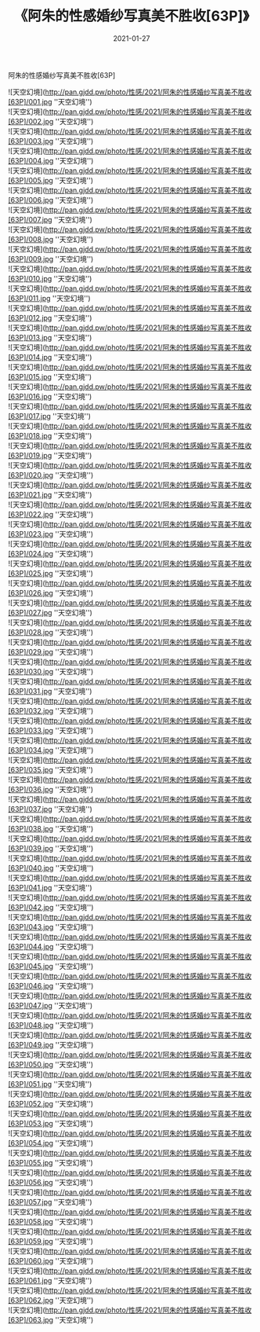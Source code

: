 ﻿---
layout: post
title:  《阿朱的性感婚纱写真美不胜收[63P]》
date:   2021-01-27
img: http://pan.gjdd.pw/photo/性感/2021/阿朱的性感婚纱写真美不胜收[63P]/000.jpg
categories: [美女, 性感, 泳衣]
---

阿朱的性感婚纱写真美不胜收[63P]



![天空幻境](http://pan.gjdd.pw/photo/性感/2021/阿朱的性感婚纱写真美不胜收[63P]/001.jpg ''天空幻境'') <br>
![天空幻境](http://pan.gjdd.pw/photo/性感/2021/阿朱的性感婚纱写真美不胜收[63P]/002.jpg ''天空幻境'') <br>
![天空幻境](http://pan.gjdd.pw/photo/性感/2021/阿朱的性感婚纱写真美不胜收[63P]/003.jpg ''天空幻境'') <br>
![天空幻境](http://pan.gjdd.pw/photo/性感/2021/阿朱的性感婚纱写真美不胜收[63P]/004.jpg ''天空幻境'') <br>
![天空幻境](http://pan.gjdd.pw/photo/性感/2021/阿朱的性感婚纱写真美不胜收[63P]/005.jpg ''天空幻境'') <br>
![天空幻境](http://pan.gjdd.pw/photo/性感/2021/阿朱的性感婚纱写真美不胜收[63P]/006.jpg ''天空幻境'') <br>
![天空幻境](http://pan.gjdd.pw/photo/性感/2021/阿朱的性感婚纱写真美不胜收[63P]/007.jpg ''天空幻境'') <br>
![天空幻境](http://pan.gjdd.pw/photo/性感/2021/阿朱的性感婚纱写真美不胜收[63P]/008.jpg ''天空幻境'') <br>
![天空幻境](http://pan.gjdd.pw/photo/性感/2021/阿朱的性感婚纱写真美不胜收[63P]/009.jpg ''天空幻境'') <br>
![天空幻境](http://pan.gjdd.pw/photo/性感/2021/阿朱的性感婚纱写真美不胜收[63P]/010.jpg ''天空幻境'') <br>
![天空幻境](http://pan.gjdd.pw/photo/性感/2021/阿朱的性感婚纱写真美不胜收[63P]/011.jpg ''天空幻境'') <br>
![天空幻境](http://pan.gjdd.pw/photo/性感/2021/阿朱的性感婚纱写真美不胜收[63P]/012.jpg ''天空幻境'') <br>
![天空幻境](http://pan.gjdd.pw/photo/性感/2021/阿朱的性感婚纱写真美不胜收[63P]/013.jpg ''天空幻境'') <br>
![天空幻境](http://pan.gjdd.pw/photo/性感/2021/阿朱的性感婚纱写真美不胜收[63P]/014.jpg ''天空幻境'') <br>
![天空幻境](http://pan.gjdd.pw/photo/性感/2021/阿朱的性感婚纱写真美不胜收[63P]/015.jpg ''天空幻境'') <br>
![天空幻境](http://pan.gjdd.pw/photo/性感/2021/阿朱的性感婚纱写真美不胜收[63P]/016.jpg ''天空幻境'') <br>
![天空幻境](http://pan.gjdd.pw/photo/性感/2021/阿朱的性感婚纱写真美不胜收[63P]/017.jpg ''天空幻境'') <br>
![天空幻境](http://pan.gjdd.pw/photo/性感/2021/阿朱的性感婚纱写真美不胜收[63P]/018.jpg ''天空幻境'') <br>
![天空幻境](http://pan.gjdd.pw/photo/性感/2021/阿朱的性感婚纱写真美不胜收[63P]/019.jpg ''天空幻境'') <br>
![天空幻境](http://pan.gjdd.pw/photo/性感/2021/阿朱的性感婚纱写真美不胜收[63P]/020.jpg ''天空幻境'') <br>
![天空幻境](http://pan.gjdd.pw/photo/性感/2021/阿朱的性感婚纱写真美不胜收[63P]/021.jpg ''天空幻境'') <br>
![天空幻境](http://pan.gjdd.pw/photo/性感/2021/阿朱的性感婚纱写真美不胜收[63P]/022.jpg ''天空幻境'') <br>
![天空幻境](http://pan.gjdd.pw/photo/性感/2021/阿朱的性感婚纱写真美不胜收[63P]/023.jpg ''天空幻境'') <br>
![天空幻境](http://pan.gjdd.pw/photo/性感/2021/阿朱的性感婚纱写真美不胜收[63P]/024.jpg ''天空幻境'') <br>
![天空幻境](http://pan.gjdd.pw/photo/性感/2021/阿朱的性感婚纱写真美不胜收[63P]/025.jpg ''天空幻境'') <br>
![天空幻境](http://pan.gjdd.pw/photo/性感/2021/阿朱的性感婚纱写真美不胜收[63P]/026.jpg ''天空幻境'') <br>
![天空幻境](http://pan.gjdd.pw/photo/性感/2021/阿朱的性感婚纱写真美不胜收[63P]/027.jpg ''天空幻境'') <br>
![天空幻境](http://pan.gjdd.pw/photo/性感/2021/阿朱的性感婚纱写真美不胜收[63P]/028.jpg ''天空幻境'') <br>
![天空幻境](http://pan.gjdd.pw/photo/性感/2021/阿朱的性感婚纱写真美不胜收[63P]/029.jpg ''天空幻境'') <br>
![天空幻境](http://pan.gjdd.pw/photo/性感/2021/阿朱的性感婚纱写真美不胜收[63P]/030.jpg ''天空幻境'') <br>
![天空幻境](http://pan.gjdd.pw/photo/性感/2021/阿朱的性感婚纱写真美不胜收[63P]/031.jpg ''天空幻境'') <br>
![天空幻境](http://pan.gjdd.pw/photo/性感/2021/阿朱的性感婚纱写真美不胜收[63P]/032.jpg ''天空幻境'') <br>
![天空幻境](http://pan.gjdd.pw/photo/性感/2021/阿朱的性感婚纱写真美不胜收[63P]/033.jpg ''天空幻境'') <br>
![天空幻境](http://pan.gjdd.pw/photo/性感/2021/阿朱的性感婚纱写真美不胜收[63P]/034.jpg ''天空幻境'') <br>
![天空幻境](http://pan.gjdd.pw/photo/性感/2021/阿朱的性感婚纱写真美不胜收[63P]/035.jpg ''天空幻境'') <br>
![天空幻境](http://pan.gjdd.pw/photo/性感/2021/阿朱的性感婚纱写真美不胜收[63P]/036.jpg ''天空幻境'') <br>
![天空幻境](http://pan.gjdd.pw/photo/性感/2021/阿朱的性感婚纱写真美不胜收[63P]/037.jpg ''天空幻境'') <br>
![天空幻境](http://pan.gjdd.pw/photo/性感/2021/阿朱的性感婚纱写真美不胜收[63P]/038.jpg ''天空幻境'') <br>
![天空幻境](http://pan.gjdd.pw/photo/性感/2021/阿朱的性感婚纱写真美不胜收[63P]/039.jpg ''天空幻境'') <br>
![天空幻境](http://pan.gjdd.pw/photo/性感/2021/阿朱的性感婚纱写真美不胜收[63P]/040.jpg ''天空幻境'') <br>
![天空幻境](http://pan.gjdd.pw/photo/性感/2021/阿朱的性感婚纱写真美不胜收[63P]/041.jpg ''天空幻境'') <br>
![天空幻境](http://pan.gjdd.pw/photo/性感/2021/阿朱的性感婚纱写真美不胜收[63P]/042.jpg ''天空幻境'') <br>
![天空幻境](http://pan.gjdd.pw/photo/性感/2021/阿朱的性感婚纱写真美不胜收[63P]/043.jpg ''天空幻境'') <br>
![天空幻境](http://pan.gjdd.pw/photo/性感/2021/阿朱的性感婚纱写真美不胜收[63P]/044.jpg ''天空幻境'') <br>
![天空幻境](http://pan.gjdd.pw/photo/性感/2021/阿朱的性感婚纱写真美不胜收[63P]/045.jpg ''天空幻境'') <br>
![天空幻境](http://pan.gjdd.pw/photo/性感/2021/阿朱的性感婚纱写真美不胜收[63P]/046.jpg ''天空幻境'') <br>
![天空幻境](http://pan.gjdd.pw/photo/性感/2021/阿朱的性感婚纱写真美不胜收[63P]/047.jpg ''天空幻境'') <br>
![天空幻境](http://pan.gjdd.pw/photo/性感/2021/阿朱的性感婚纱写真美不胜收[63P]/048.jpg ''天空幻境'') <br>
![天空幻境](http://pan.gjdd.pw/photo/性感/2021/阿朱的性感婚纱写真美不胜收[63P]/049.jpg ''天空幻境'') <br>
![天空幻境](http://pan.gjdd.pw/photo/性感/2021/阿朱的性感婚纱写真美不胜收[63P]/050.jpg ''天空幻境'') <br>
![天空幻境](http://pan.gjdd.pw/photo/性感/2021/阿朱的性感婚纱写真美不胜收[63P]/051.jpg ''天空幻境'') <br>
![天空幻境](http://pan.gjdd.pw/photo/性感/2021/阿朱的性感婚纱写真美不胜收[63P]/052.jpg ''天空幻境'') <br>
![天空幻境](http://pan.gjdd.pw/photo/性感/2021/阿朱的性感婚纱写真美不胜收[63P]/053.jpg ''天空幻境'') <br>
![天空幻境](http://pan.gjdd.pw/photo/性感/2021/阿朱的性感婚纱写真美不胜收[63P]/054.jpg ''天空幻境'') <br>
![天空幻境](http://pan.gjdd.pw/photo/性感/2021/阿朱的性感婚纱写真美不胜收[63P]/055.jpg ''天空幻境'') <br>
![天空幻境](http://pan.gjdd.pw/photo/性感/2021/阿朱的性感婚纱写真美不胜收[63P]/056.jpg ''天空幻境'') <br>
![天空幻境](http://pan.gjdd.pw/photo/性感/2021/阿朱的性感婚纱写真美不胜收[63P]/057.jpg ''天空幻境'') <br>
![天空幻境](http://pan.gjdd.pw/photo/性感/2021/阿朱的性感婚纱写真美不胜收[63P]/058.jpg ''天空幻境'') <br>
![天空幻境](http://pan.gjdd.pw/photo/性感/2021/阿朱的性感婚纱写真美不胜收[63P]/059.jpg ''天空幻境'') <br>
![天空幻境](http://pan.gjdd.pw/photo/性感/2021/阿朱的性感婚纱写真美不胜收[63P]/060.jpg ''天空幻境'') <br>
![天空幻境](http://pan.gjdd.pw/photo/性感/2021/阿朱的性感婚纱写真美不胜收[63P]/061.jpg ''天空幻境'') <br>
![天空幻境](http://pan.gjdd.pw/photo/性感/2021/阿朱的性感婚纱写真美不胜收[63P]/062.jpg ''天空幻境'') <br>
![天空幻境](http://pan.gjdd.pw/photo/性感/2021/阿朱的性感婚纱写真美不胜收[63P]/063.jpg ''天空幻境'') <br>